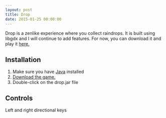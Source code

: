 ```yaml
---
layout: post
title: Drop
date: 2015-01-25 00:00:00
---
```

Drop is a zenlike experience where you collect raindrops. It is built using libgdx and I will continue to add features.
For now, you can download it and play it [here.](http://blog.holyshatots.com/assets/java/drop.jar)

## Installation

1. Make sure you have [Java](https://www.java.com/en/download/) installed
2. [Download the game.](http://blog.holyshatots.com/assets/java/drop.jar)
3. Double-click on the drop.jar file

## Controls

Left and right directional keys

